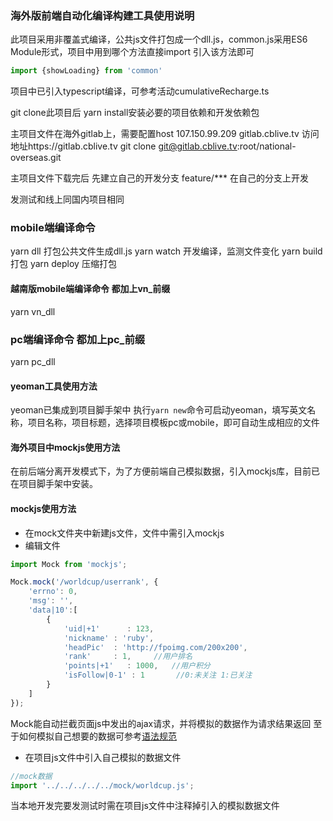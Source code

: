 ### 海外版前端自动化编译构建工具使用说明
此项目采用非覆盖式编译，公共js文件打包成一个dll.js，common.js采用ES6 Module形式，项目中用到哪个方法直接import 引入该方法即可
```js
import {showLoading} from 'common'
```
项目中已引入typescript编译，可参考活动cumulativeRecharge.ts

git clone此项目后
yarn install安装必要的项目依赖和开发依赖包

主项目文件在海外gitlab上，需要配置host 107.150.99.209 gitlab.cblive.tv 访问地址https://gitlab.cblive.tv
git clone git@gitlab.cblive.tv:root/national-overseas.git

主项目文件下载完后 先建立自己的开发分支 feature/***  在自己的分支上开发

发测试和线上同国内项目相同


### mobile端编译命令
yarn dll    打包公共文件生成dll.js
yarn watch  开发编译，监测文件变化
yarn build  打包
yarn deploy 压缩打包
#### 越南版mobile端编译命令  都加上vn_前缀
yarn vn_dll
### pc端编译命令 都加上pc_前缀
yarn pc_dll

#### yeoman工具使用方法
yeoman已集成到项目脚手架中
执行`yarn new`命令可启动yeoman，填写英文名称，项目名称，项目标题，选择项目模板pc或mobile，即可自动生成相应的文件

#### 海外项目中mockjs使用方法
在前后端分离开发模式下，为了方便前端自己模拟数据，引入mockjs库，目前已在项目脚手架中安装。

#### mockjs使用方法

*  在mock文件夹中新建js文件，文件中需引入mockjs
*  编辑文件
```js
import Mock from 'mockjs';

Mock.mock('/worldcup/userrank', {
    'errno': 0,
    'msg': '',
    'data|10':[
        {
            'uid|+1'      : 123,
            'nickname' : 'ruby',
            'headPic'  : 'http://fpoimg.com/200x200',
            'rank'     : 1,     //用户排名
            'points|+1'   : 1000,   //用户积分
            'isFollow|0-1' : 1       //0:未关注 1:已关注
        }
    ]
});
```
Mock能自动拦截页面js中发出的ajax请求，并将模拟的数据作为请求结果返回
至于如何模拟自己想要的数据可参考[语法规范](https://github.com/nuysoft/Mock/wiki/Syntax-Specification)

*  在项目js文件中引入自己模拟的数据文件
```js
//mock数据
import '../../../../../mock/worldcup.js';
```
当本地开发完要发测试时需在项目js文件中注释掉引入的模拟数据文件





